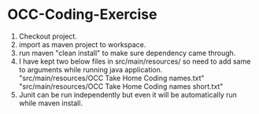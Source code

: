 # OCC-Coding-Exercise

1. Checkout project.
2. import as maven project to workspace.
3. run maven "clean install" to make sure dependency came through.
4. I have kept two below files in src/main/resources/ so need to add same to arguments while running java application.
    "src/main/resources/OCC Take Home Coding names.txt"   
    "src/main/resources/OCC Take Home Coding names short.txt"
5. Junit can be run independently but even it will be automatically run while maven install.
